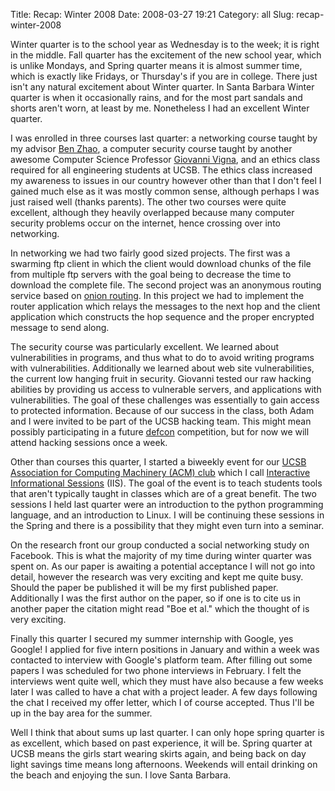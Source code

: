 Title: Recap: Winter 2008
Date: 2008-03-27 19:21
Category: all
Slug: recap-winter-2008

Winter quarter is to the school year as Wednesday is to the week; it is right
in the middle. Fall quarter has the excitement of the new school year, which is
unlike Mondays, and Spring quarter means it is almost summer time, which is
exactly like Fridays, or Thursday's if you are in college. There just isn't any
natural excitement about Winter quarter. In Santa Barbara Winter quarter is
when it occasionally rains, and for the most part sandals and shorts aren't
worn, at least by me. Nonetheless I had an excellent Winter quarter.

I was enrolled in three courses last quarter: a networking course taught by my
advisor [Ben Zhao][], a computer security course taught by another awesome
Computer Science Professor [Giovanni Vigna][], and an ethics class required for
all engineering students at UCSB. The ethics class increased my awareness to
issues in our country however other than that I don't feel I gained much else
as it was mostly common sense, although perhaps I was just raised well (thanks
parents). The other two courses were quite excellent, although they heavily
overlapped because many computer security problems occur on the internet, hence
crossing over into networking.

In networking we had two fairly good sized projects. The first was a swarming
ftp client in which the client would download chunks of the file from multiple
ftp servers with the goal being to decrease the time to download the complete
file. The second project was an anonymous routing service based on [onion
routing][]. In this project we had to implement the router application which
relays the messages to the next hop and the client application which constructs
the hop sequence and the proper encrypted message to send along.

The security course was particularly excellent. We learned about
vulnerabilities in programs, and thus what to do to avoid writing programs with
vulnerabilities. Additionally we learned about web site vulnerabilities, the
current low hanging fruit in security. Giovanni tested our raw hacking
abilities by providing us access to vulnerable servers, and applications with
vulnerabilities. The goal of these challenges was essentially to gain access to
protected information. Because of our success in the class, both Adam and I
were invited to be part of the UCSB hacking team. This might mean possibly
participating in a future [defcon][] competition, but for now we will attend
hacking sessions once a week.

Other than courses this quarter, I started a biweekly event for our [UCSB
Association for Computing Machinery (ACM) club][] which I call [Interactive
Informational Sessions][] (IIS). The goal of the event is to teach students
tools that aren't typically taught in classes which are of a great benefit. The
two sessions I held last quarter were an introduction to the python programming
language, and an introduction to Linux. I will be continuing these sessions in
the Spring and there is a possibility that they might even turn into a seminar.

On the research front our group conducted a social networking study on
Facebook. This is what the majority of my time during winter quarter was spent
on. As our paper is awaiting a potential acceptance I will not go into detail,
however the research was very exciting and kept me quite busy. Should the paper
be published it will be my first published paper. Additionally I was the first
author on the paper, so if one is to cite us in another paper the citation
might read "Boe et al." which the thought of is very exciting.

Finally this quarter I secured my summer internship with Google, yes Google! I
applied for five intern positions in January and within a week was contacted to
interview with Google's platform team. After filling out some papers I was
scheduled for two phone interviews in February. I felt the interviews went
quite well, which they must have also because a few weeks later I was called to
have a chat with a project leader. A few days following the chat I received my
offer letter, which I of course accepted. Thus I'll be up in the bay area for
the summer.

Well I think that about sums up last quarter. I can only hope spring quarter is
as excellent, which based on past experience, it will be. Spring quarter at
UCSB means the girls start wearing skirts again, and being back on day light
savings time means long afternoons. Weekends will entail drinking on the beach
and enjoying the sun. I love Santa Barbara.

  [Ben Zhao]: http://www.cs.ucsb.edu/~ravenben/
  [Giovanni Vigna]: http://www.cs.ucsb.edu/~vigna/
  [onion routing]: http://en.wikipedia.org/wiki/Onion_routing
  [defcon]: https://www.defcon.org/
  [UCSB Association for Computing Machinery (ACM) club]: http://www.acmucsb.com/
  [Interactive Informational Sessions]: http://cs.ucsb.edu/~bboe/static/iis
